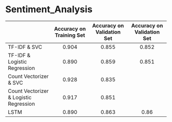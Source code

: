 # Sentiment_Analysis
 
|                                                             	| Accuracy on Training Set 	| Accuracy on Validation Set 	| Accuracy on Validation Set 	|
|:------------------------------------------------------------	|:------------------------:	|:--------------------------:	|:--------------------------:	|
| TF-IDF & SVC                                                	| 0.904                    	| 0.855                      	| 0.852                      	|
| TF-IDF & Logistic Regression                                	| 0.890                    	| 0.859                      	| 0.851                      	|
| Count Vectorizer & SVC                                      	| 0.928                    	| 0.835                      	|                            	|
| Count Vectorizer & Logistic Regression                      	| 0.917                    	| 0.851                      	|                            	|
| LSTM                                                        	| 0.890                    	| 0.863                      	| 0.86                       	|


